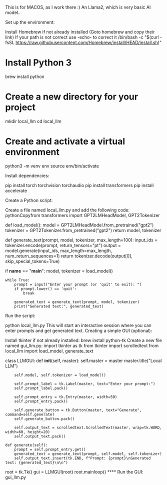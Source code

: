 This is for MACOS, as I work there :) An Llama2, which is very basic AI model..

Set up the environment:

Install Homebrew if not already installed (Goto homebrew and copy their link) If your path is not correct use -echo- to correct it
/bin/bash -c "$(curl -fsSL https://raw.githubusercontent.com/Homebrew/install/HEAD/install.sh)"

# Install Python 3
brew install python

# Create a new directory for your project
mkdir local_llm
cd local_llm

# Create and activate a virtual environment
python3 -m venv env
source env/bin/activate

Install dependencies:

pip install torch torchvision torchaudio
pip install transformers
pip install accelerate

Create a Python script:

Create a file named local_llm.py and add the following code:
pythonCopyfrom transformers import GPT2LMHeadModel, GPT2Tokenizer

def load_model():
    model = GPT2LMHeadModel.from_pretrained("gpt2")
    tokenizer = GPT2Tokenizer.from_pretrained("gpt2")
    return model, tokenizer

def generate_text(prompt, model, tokenizer, max_length=100):
    input_ids = tokenizer.encode(prompt, return_tensors="pt")
    output = model.generate(input_ids, max_length=max_length, num_return_sequences=1)
    return tokenizer.decode(output[0], skip_special_tokens=True)

if __name__ == "__main__":
    model, tokenizer = load_model()
    
    while True:
        prompt = input("Enter your prompt (or 'quit' to exit): ")
        if prompt.lower() == 'quit':
            break
        
        generated_text = generate_text(prompt, model, tokenizer)
        print("Generated text:", generated_text)

Run the script:

python local_llm.py
This will start an interactive session where you can enter prompts and get generated text.
Creating a simple GUI (optional):

Install tkinter if not already installed:
brew install python-tk
Create a new file named gui_llm.py:
import tkinter as tk
from tkinter import scrolledtext
from local_llm import load_model, generate_text

class LLMGUI:
    def __init__(self, master):
        self.master = master
        master.title("Local LLM")

        self.model, self.tokenizer = load_model()

        self.prompt_label = tk.Label(master, text="Enter your prompt:")
        self.prompt_label.pack()

        self.prompt_entry = tk.Entry(master, width=50)
        self.prompt_entry.pack()

        self.generate_button = tk.Button(master, text="Generate", command=self.generate)
        self.generate_button.pack()

        self.output_text = scrolledtext.ScrolledText(master, wrap=tk.WORD, width=60, height=20)
        self.output_text.pack()

    def generate(self):
        prompt = self.prompt_entry.get()
        generated_text = generate_text(prompt, self.model, self.tokenizer)
        self.output_text.insert(tk.END, f"Prompt: {prompt}\nGenerated text: {generated_text}\n\n")

root = tk.Tk()
gui = LLMGUI(root)
root.mainloop()
**** Run the GUI:
gui_llm.py

